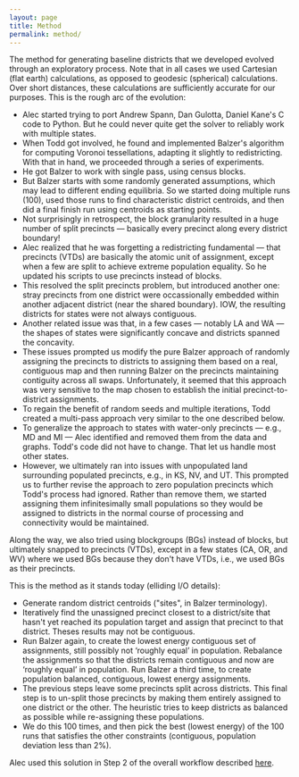 ```yaml
---
layout: page
title: Method
permalink: method/
---
```


The method for generating baseline districts that we developed evolved through an exploratory process.
Note that in all cases we used Cartesian (flat earth) calculations, as opposed to geodesic (spherical) calculations.
Over short distances, these calculations are sufficiently accurate for our purposes.
This is the rough arc of the evolution:

-   Alec started trying to port Andrew Spann, Dan Gulotta, Daniel Kane's C code to Python. 
    But he could never quite get the solver to reliably work with multiple states.
-   When Todd got involved, he found and implemented Balzer's algorithm for computing Voronoi tessellations, 
    adapting it slightly to redistricting. With that in hand, we proceeded through a series of experiments.
-   He got Balzer to work with single pass, using census blocks.
-   But Balzer starts with some randomly generated assumptions, 
    which may lead to different ending equilibria.
    So we started doing multiple runs (100),
    used those runs to find characteristic district centroids, and 
    then did a final finish run using centroids as starting points. 
-   Not surprisingly in retrospect, the block granularity resulted in a huge number of split precincts 
    &#8212; basically every precinct along every district boundary!
-   Alec realized that he was forgetting a redistricting fundamental &#8212; 
    that precincts (VTDs) are basically the atomic unit of assignment, 
    except when a few are split to achieve extreme population equality.
    So he updated his scripts to use precincts instead of blocks.
-   This resolved the split precincts problem, but introduced another one: 
    stray precincts from one district were occassionally embedded within another adjacent district 
    (near the shared boundary). IOW, the resulting districts for states were not always contiguous.
-   Another related issue was that, in a few cases &#8212; notably LA and WA &#8212; 
    the shapes of states were significantly concave and districts spanned the concavity.
-   These issues prompted us modify the pure Balzer approach of randomly assigning the precincts to districts 
    to assigning them based on a real, contiguous map and 
    then running Balzer on the precincts maintaining contiguity across all swaps. 
    Unfortunately, it seemed that this approach was very sensitive to the map chosen to establish the initial precinct-to-district assignments.
-   To regain the benefit of random seeds and multiple iterations, 
    Todd created a multi-pass approach very similar to the one described below.
-   To generalize the approach to states with water-only precincts &#8212; e.g., MD and MI &#8212; 
    Alec identified and removed them from the data and graphs. 
    Todd's code did not have to change. That let us handle most other states.
-   However, we ultimately ran into issues with unpopulated land surrounding populated precincts, 
    e.g., in KS, NV, and UT. 
    This prompted us to further revise the approach to zero population precincts which Todd's process had ignored. 
    Rather than remove them, we started assigning them infinitesimally small populations 
    so they would be assigned to districts in the normal course of processing
    and connectivity would be maintained.

Along the way, we also tried using blockgroups (BGs) instead of blocks, but ultimately snapped to precincts (VTDs),
except in a few states (CA, OR, and WV) where we used BGs because they don't have VTDs,
i.e., we used BGs as their precincts.
    
This is the method as it stands today (elliding I/O details):

-   Generate random district centroids ("sites", in Balzer terminology).
-   Iteratively find the unassigned precinct closest to a district/site that hasn't yet reached its population target 
    and assign that precinct to that district. 
    Theses results may not be contiguous.
-   Run Balzer again, to create the lowest energy contiguous set of assignments, 
    still possibly not ‘roughly equal’ in population.
    Rebalance the assignments so that the districts remain contiguous and now are ‘roughly equal’ in population.
    Run Balzer a third time, to create population balanced, contiguous, lowest energy assignments.
-   The previous steps leave some precincts split across districts. 
    This final step is to un-split those precincts by making them entirely assigned to one district or the other.
    The heuristic tries to keep districts as balanced as possible while re-assigning these populations.
-   We do this 100 times, and then pick the best (lowest energy) of the 100 runs that satisfies the other constraints
    (contiguous, population deviation less than 2%).

Alec used this solution in Step 2 of the overall workflow described [here](./workflow.markdown).

